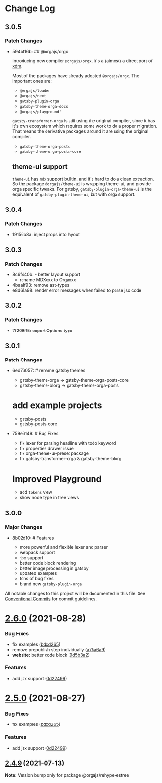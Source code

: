# Change Log

## 3.0.5

### Patch Changes

- 594bf16b: ## @orgajs/orgx

  Introducing new compiler `@orgajs/orgx`. It's a (almost) a direct port of [xdm](https://github.com/wooorm/xdm).

  Most of the packages have already adopted `@orgajs/orgx`. The important ones are:

  - `@orgajs/loader`
  - `@orgajs/next`
  - `gatsby-plugin-orga`
  - `gatsby-theme-orga-docs`
  - `@orgajs/playground'`

  `gatsby-transformer-orga` is still using the original compiler, since it has it's own ecosystem which requires some work to do a proper migration. That means the derivative packages around it are using the original compiler.

  - `gatsby-theme-orga-posts`
  - `gatsby-theme-orga-posts-core`

  ## theme-ui support

  `theme-ui` has `mdx` support builtin, and it's hard to do a clean extraction. So the package `@orgajs/theme-ui` is wrapping theme-ui, and provide orga specific tweaks. For gatsby, `gatsby-plugin-orga-theme-ui` is the equivalent of `gatsby-plugin-theme-ui`, but with orga support.

## 3.0.4

### Patch Changes

- 19156b8a: inject props into layout

## 3.0.3

### Patch Changes

- 8c6f440b: - better layout support
  - rename MDXxxx to Orgaxxx
- 4baa1f93: remove ast-types
- e8d61a98: render error messages when failed to parse jsx code

## 3.0.2

### Patch Changes

- 7f209ff5: export Options type

## 3.0.1

### Patch Changes

- 6ed76057: # rename gatsby themes

  - gatsby-theme-orga -> gatsby-theme-orga-posts-core
  - gatsby-theme-blorg -> gatsby-theme-orga-posts

  # add example projects

  - gatsby-posts
  - gatsby-posts-core

- 759e6149: # Bug Fixes

  - fix lexer for parsing headline with todo keyword
  - fix properties drawer issue
  - fix orga-theme-ui-preset package
  - fix gatsby-transformer-orga & gatsby-theme-blorg

  # Improved Playground

  - add `tokens` view
  - show node type in tree views

## 3.0.0

### Major Changes

- 8b02d10: # Features

  - more powerful and flexible lexer and parser
  - webpack support
  - `jsx` support
  - better code block rendering
  - better image processing in gatsby
  - updated examples
  - tons of bug fixes
  - brand new `gatsby-plugin-orga`

All notable changes to this project will be documented in this file.
See [Conventional Commits](https://conventionalcommits.org) for commit guidelines.

# [2.6.0](https://github.com/orgapp/orgajs/tree/master/packages/rehype-estree/compare/v2.5.0...v2.6.0) (2021-08-28)

### Bug Fixes

- fix examples ([bdcd265](https://github.com/orgapp/orgajs/tree/master/packages/rehype-estree/commit/bdcd2655502a73800e8915ba09fd78452dff503f))
- remove prepublish step individually ([a75a6a9](https://github.com/orgapp/orgajs/tree/master/packages/rehype-estree/commit/a75a6a9606421b66b6ef69b28e3fcb03a5ee282a))
- **website:** better code block ([9d5b3a2](https://github.com/orgapp/orgajs/tree/master/packages/rehype-estree/commit/9d5b3a2d554672d22523727e89b2b5c60dc6233d))

### Features

- add jsx support ([0d22499](https://github.com/orgapp/orgajs/tree/master/packages/rehype-estree/commit/0d224990b412e064ebf6816608eea6766f93d60c))

# [2.5.0](https://github.com/orgapp/orgajs/tree/master/packages/rehype-estree/compare/v2.4.9...v2.5.0) (2021-08-27)

### Bug Fixes

- fix examples ([bdcd265](https://github.com/orgapp/orgajs/tree/master/packages/rehype-estree/commit/bdcd2655502a73800e8915ba09fd78452dff503f))

### Features

- add jsx support ([0d22499](https://github.com/orgapp/orgajs/tree/master/packages/rehype-estree/commit/0d224990b412e064ebf6816608eea6766f93d60c))

## [2.4.9](https://github.com/orgapp/orgajs/tree/master/packages/rehype-estree/compare/v2.4.8...v2.4.9) (2021-07-13)

**Note:** Version bump only for package @orgajs/rehype-estree
